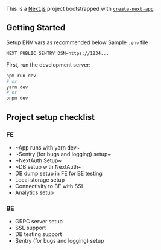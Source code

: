 This is a [Next.js](https://nextjs.org/) project bootstrapped with [`create-next-app`](https://github.com/vercel/next.js/tree/canary/packages/create-next-app).

## Getting Started

Setup ENV vars as recommended below
Sample `.env` file

```
NEXT_PUBLIC_SENTRY_DSN=https://1234...
```

First, run the development server:

```bash
npm run dev
# or
yarn dev
# or
pnpm dev
```
## Project setup checklist

### FE
* ~App runs with yarn dev~
* ~Sentry (for bugs and logging) setup~
* ~NextAuth Setup~
* ~DB setup with NextAuth~
* DB dump setup in FE for BE testing
* Local storage setup
* Connectivity to BE with SSL
* Analytics setup

### BE
* GRPC server setup
* SSL support
* DB testing support
* Sentry (for bugs and logging) setup
